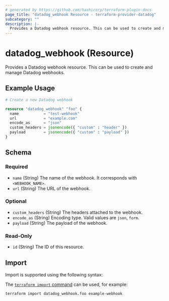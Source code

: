 ```yaml
---
# generated by https://github.com/hashicorp/terraform-plugin-docs
page_title: "datadog_webhook Resource - terraform-provider-datadog"
subcategory: ""
description: |-
  Provides a Datadog webhook resource. This can be used to create and manage Datadog webhooks.
---
```


# datadog_webhook (Resource)

Provides a Datadog webhook resource. This can be used to create and manage Datadog webhooks.

## Example Usage

```terraform
# Create a new Datadog webhook

resource "datadog_webhook" "foo" {
  name           = "test-webhook"
  url            = "example.com"
  encode_as      = "json"
  custom_headers = jsonencode({ "custom" : "header" })
  payload        = jsonencode({ "custom" : "payload" })
}
```

<!-- schema generated by tfplugindocs -->
## Schema

### Required

- `name` (String) The name of the webhook. It corresponds with `<WEBHOOK_NAME>`.
- `url` (String) The URL of the webhook.

### Optional

- `custom_headers` (String) The headers attached to the webhook.
- `encode_as` (String) Encoding type. Valid values are `json`, `form`.
- `payload` (String) The payload of the webhook.

### Read-Only

- `id` (String) The ID of this resource.

## Import

Import is supported using the following syntax:

The [`terraform import` command](https://developer.hashicorp.com/terraform/cli/commands/import) can be used, for example:

```shell
terraform import datadog_webhook.foo example-webhook
```
